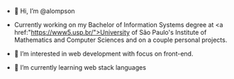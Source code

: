 - 👋 Hi, I’m @alompson

- Currently working on my Bachelor of Information Systems degree at <a href:"https://www5.usp.br/">University of São Paulo's Institute of Mathematics and Computer Sciences</a> and on a couple personal projects.

- 👀 I’m interested in web development with focus on front-end.
- 🌱 I’m currently learning web stack languages

<!---
alompson/alompson is a ✨ special ✨ repository because its `README.md` (this file) appears on your GitHub profile.
You can click the Preview link to take a look at your changes.
--->
